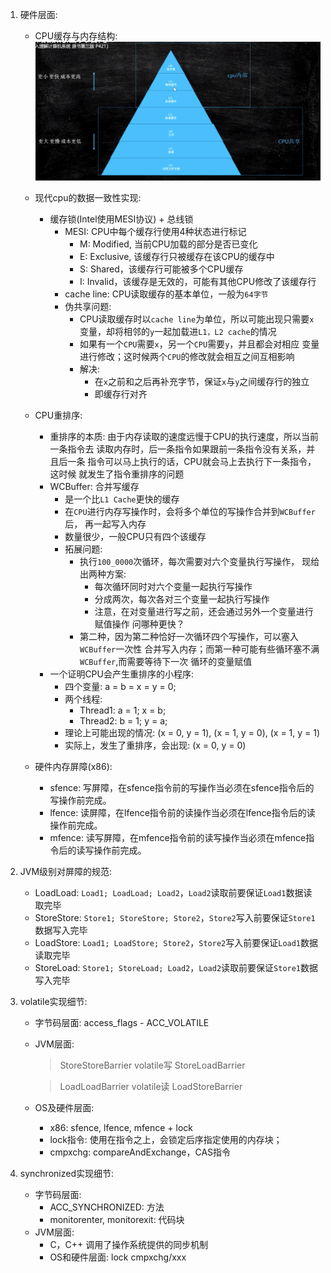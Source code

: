 1. 硬件层面:
    - CPU缓存与内存结构:
        ![cpulayer](images/cpulayer.png)
    - 现代cpu的数据一致性实现:
        - 缓存锁(Intel使用MESI协议) + 总线锁
            - MESI: CPU中每个缓存行使用4种状态进行标记
                - M: Modified, 当前CPU加载的部分是否已变化
                - E: Exclusive, 该缓存行只被缓存在该CPU的缓存中
                - S: Shared，该缓存行可能被多个CPU缓存
                - I: Invalid，该缓存是无效的，可能有其他CPU修改了该缓存行
            - cache line: CPU读取缓存的基本单位，一般为`64字节`
            - 伪共享问题:
                - CPU读取缓存时以`cache line`为单位，所以可能出现只需要`x`
                变量，却将相邻的`y`一起加载进`L1，L2 cache`的情况
                - 如果有一个`CPU`需要`x`，另一个`CPU`需要`y`，并且都会对相应
                变量进行修改；这时候两个`CPU`的修改就会相互之间互相影响
                - 解决:
                    - 在`x`之前和之后再补充字节，保证`x`与`y`之间缓存行的独立
                    - 即缓存行对齐
    - CPU重排序:
        - 重排序的本质:
            由于内存读取的速度远慢于CPU的执行速度，所以当前一条指令去
            读取内存时，后一条指令如果跟前一条指令没有关系，并且后一条
            指令可以马上执行的话，CPU就会马上去执行下一条指令， 这时候
            就发生了指令重排序的问题
        - WCBuffer: 合并写缓存
            - 是一个比`L1 Cache`更快的缓存
            - 在`CPU`进行内存写操作时，会将多个单位的写操作合并到`WCBuffer`后，
            再一起写入内存
            - 数量很少，一般CPU只有四个该缓存
            - 拓展问题:
                - 执行`100_0000`次循环，每次需要对六个变量执行写操作，
                现给出两种方案:
                    - 每次循环同时对六个变量一起执行写操作
                    - 分成两次，每次各对三个变量一起执行写操作
                    - 注意，在对变量进行写之前，还会通过另外一个变量进行赋值操作
                问哪种更快？
                - 第二种，因为第二种恰好一次循环四个写操作，可以塞入`WCBuffer`一次性
                合并写入内存；而第一种可能有些循环塞不满`WCBuffer`,而需要等待下一次
                循环的变量赋值
        - 一个证明CPU会产生重排序的小程序:
            - 四个变量:
                a = b = x = y = 0;
            - 两个线程:
                - Thread1: a = 1; x = b;
                - Thread2: b = 1; y = a;
            - 理论上可能出现的情况:
                (x = 0, y = 1), (x = 1, y = 0), (x = 1, y = 1)
            - 实际上，发生了重排序，会出现:
                (x = 0, y = 0)
                
    - 硬件内存屏障(x86):
        - sfence: 写屏障，在sfence指令前的写操作当必须在sfence指令后的写操作前完成。
        - lfence: 读屏障，在lfence指令前的读操作当必须在lfence指令后的读操作前完成。
        - mfence: 读写屏障，在mfence指令前的读写操作当必须在mfence指令后的读写操作前完成。
    
2. JVM级别对屏障的规范:
    - LoadLoad: `Load1; LoadLoad; Load2`，`Load2`读取前要保证`Load1`数据读取完毕
    - StoreStore: `Store1; StoreStore; Store2`，`Store2`写入前要保证`Store1`数据写入完毕
    - LoadStore: `Load1; LoadStore; Store2`，`Store2`写入前要保证`Load1`数据读取完毕
    - StoreLoad: `Store1; StoreLoad; Load2`，`Load2`读取前要保证`Store1`数据写入完毕
    
3. volatile实现细节:
    - 字节码层面: access_flags - ACC_VOLATILE
    - JVM层面:
        > StoreStoreBarrier
        > volatile写
        > StoreLoadBarrier
            
        > LoadLoadBarrier
        > volatile读
        > LoadStoreBarrier
    - OS及硬件层面:
        - x86: sfence, lfence, mfence + lock
        - lock指令:
            使用在指令之上，会锁定后序指定使用的内存块；
        - cmpxchg: compareAndExchange，CAS指令

4. synchronized实现细节:
    - 字节码层面:
        - ACC_SYNCHRONIZED: 方法
        - monitorenter, monitorexit: 代码块
    - JVM层面:
        - C，C++ 调用了操作系统提供的同步机制
        - OS和硬件层面:
            lock cmpxchg/xxx